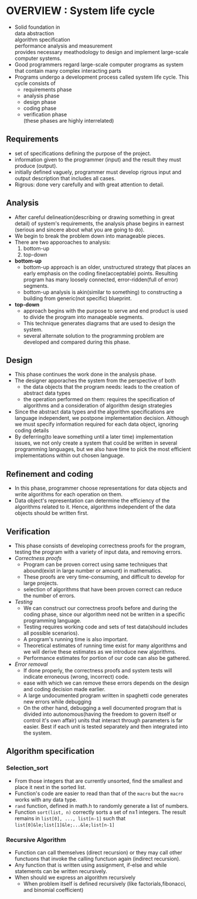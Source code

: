 # OVERVIEW : System life cycle
* Solid foundation in <br>data abstraction<br>algorithm specification<br>performance analysis and measurement<br>provides necessary meathodology to design and implement large-scale computer systems.
* Good programmers regard large-scale computer programs as system that contain many complex interacting parts
* Programs undergo a development process called system life cycle. This cycle consists of 
    * requirements phase
    * analysis phase
    * design phase
    * coding phase
    * verification phase<br>(these phases are highly interrelated)
## **Requirements**
* set of specifications defining the purpose of the project.
* information given to the programmer (input) and the result they must produce (output).
* initially defined vaguely, programmer must develop rigrous input and output description that includes all cases.
* Rigrous: done very carefully and with great attention to detail.
## **Analysis**
* After careful delineation(describing or drawing something in great detail) of system's requirements, the analysis phase begins in earnest (serious and sincere about what you are going to do).
* We begin to break the problem down into manageable pieces.
* There are two apporoaches to analysis:
    1. bottom-up
    2. top-down
* **bottom-up**
    * bottom-up approach is an older, unstructured strategy that places an early emphasis on the coding fine(acceptable) points. Resulting program has many loosely connected, error-ridden(full of error) segments.
    * bottom-up analysis is akin(similar to something) to constructing a building from generic(not specific) blueprint.
* **top-down**
    * approach begins with the purpose to serve and end product is used to divide the program into manageable segments.
    * This technique generates diagrams that are used to design the system.
    * several alternate solution to the programming problem are developed and compared during this phase.
## **Design**
* This phase continues the work done in the analysis phase.
* The designer apporaches the system from the perspective of both
    * the data objects that the program needs: leads to the creation of abstract data types
    * the operation performed on them: requires the specification of algorithms and a consideration of algorithm design strategies
* Since the abstract data types and the algorithm specifications are language independent, we postpone implementation decision. Although we must specify information required for each data object, ignoring coding details
* By deferring(to leave something until a later time) implementation issues, we not only create a system that could be written in several programming languages, but we also have time to pick the most efficient implementations within out chosen language.
## **Refinement and coding**
* In this phase, programmer choose representations for data objects and write algorithms for each operation on them.
* Data object's representation can determine the efficiency of the algorithms related to it. Hence, algorithms independent of the data objects should be written first.
## **Verification**
* This phase consists of developing correctness proofs for the program, testing the program with a variety of input data, and removing errors.
* *Correctness proofs*
    * Program can be proven correct using same techniques that abound(exist in large number or amount) in mathematics. 
    * These proofs are very time-consuming, and difficult to develop for large projects.
    * selection of algorithms that have been proven correct can reduce the number of errors.
* *Testing*
    * We can construct our correctness proofs before and during the coding phase, since our algorithm need not be written in a specific programming language.
    * Testing requires working code and sets of test data(should includes all possible scenarios).
    * A program's running time is also important.
    * Theoretical estimates of running time exist for many algorithms and we will derive these estimates as we introduce new algorithms.
    * Performance estimates for portion of our code can also be gathered.
* *Error removal*
    * If done properly, the correctness proofs and system tests will indicate erroneous (wrong, incorrect) code. 
    * ease with which we can remove these errors depends on the design and coding decision made earlier.
    * A large undocumented program written in spaghetti code generates new errors while debugging
    * On the other hand, debugging a well documented program that is divided into autonomous(having the freedom to govern itself or control it's own affair) units that interact through parameters is far easier. Best if each unit is tested separately and then integrated into the system.
## Algorithm specification
### Selection_sort
* From those integers that are currently unsorted, find the smallest and place it next in the sorted list.
* Function's code are easier to read than that of the `macro` but the `macro` works with any data type.
* `rand` function, defined in math.h to randomly generate a list of numbers.
* Function `sort(list, n)` correctly sorts a set of n&ge;1 integers. The result remains in `list[0], ..., list[n-1]` such that `list[0]&le;list[1]&le;...&le;list[n-1]`
### Recursive Algorithm
* Function can call themselves (direct recursion) or they may call other functuons that invoke the calling functuon again (indirect recursion).
* Any function that is written using assignment, if-else and while statements can be written recursively.
* When should we express an algorithm recursively
    * When problem itself is defined recursively (like factorials,fibonacci, and binomial coefficient)

